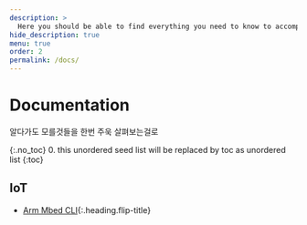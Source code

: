 ```yaml
---
description: >
  Here you should be able to find everything you need to know to accomplish the most common tasks when blogging with Hydejack.
hide_description: true
menu: true
order: 2
permalink: /docs/
---
```


# Documentation
알다가도 모를것들을 한번 주욱 살펴보는걸로

{:.no_toc}
0. this unordered seed list will be replaced by toc as unordered list
{:toc}

## IoT
* [Arm Mbed CLI]{:.heading.flip-title}
  
[Arm Mbed CLI]: /docs/mbed_cli/